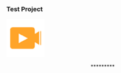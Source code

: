 ### Test Project

<p align="left" > <img src="assets/img/wow.png" width="100px"/> </p>



<p align="center">*********</p>


